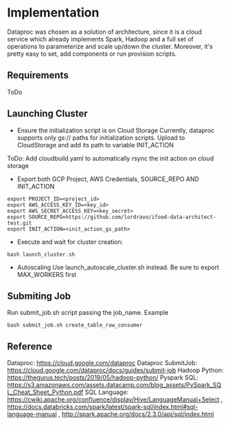 # Implementation

Dataproc was chosen as a solution of architecture, since it is a cloud service which already implements Spark, Hadoop and a full set of operations to parameterize and scale up/down the cluster. Moreover, it's pretty easy to set, add components or run provision scripts.

## Requirements

ToDo

## Launching Cluster

* Ensure the initialization script is on Cloud Storage
Currently, dataproc supports only gs:// paths for initialization scripts.
Upload to CloudStorage and add its path to variable INIT_ACTION

ToDo: Add cloudbuild.yaml to automatically rsync the init action on cloud storage

* Export both GCP Project, AWS Credentials, SOURCE_REPO AND INIT_ACTION
```
export PROJECT_ID=<project_id>
export AWS_ACCESS_KEY_ID=<key_id>
export AWS_SECRET_ACCESS_KEY=<key_secret>
export SOURCE_REPO=https://github.com/lordravo/ifood-data-architect-test.git
export INIT_ACTION=<init_action_gs_path>
```

* Execute and wait for cluster creation:
```
bash launch_cluster.sh
```

* Autoscaling
Use launch_autoscale_cluster.sh instead. Be sure to export MAX_WORKERS first

## Submiting Job

Run submit_job.sh script passing the job_name. Example
```
bash submit_job.sh create_table_raw_consumer
```

## Reference

Dataproc: https://cloud.google.com/dataproc
Dataproc SubmitJob: https://cloud.google.com/dataproc/docs/guides/submit-job
Hadoop Python: https://thegurus.tech/posts/2019/05/hadoop-python/
Pyspark SQL: https://s3.amazonaws.com/assets.datacamp.com/blog_assets/PySpark_SQL_Cheat_Sheet_Python.pdf
SQL Language: https://cwiki.apache.org/confluence/display/Hive/LanguageManual+Select , 
  https://docs.databricks.com/spark/latest/spark-sql/index.html#sql-language-manual ,
  http://spark.apache.org/docs/2.3.0/api/sql/index.html
